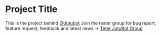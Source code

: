 # Project Title

This is the project behind [@Jutubot](https://t.me/jutubot)
Join the tester group for bug report, feature request, feedback and latest news -> [Teter JutuBot Group](https://t.me/jutubotTesters)
